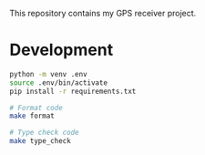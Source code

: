 This repository contains my GPS receiver project.

# Development

```bash
python -m venv .env
source .env/bin/activate
pip install -r requirements.txt

# Format code
make format

# Type check code
make type_check
```
